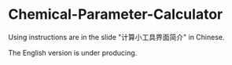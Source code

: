 # Chemical-Parameter-Calculator

Using instructions are in the slide "计算小工具界面简介" in Chinese.

The English version is under producing.

